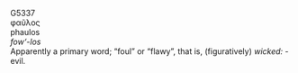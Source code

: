<body>
  <p>G5337<br>  φαῦλος  <br> phaulos  <br><i>fow‘-los </i><br>Apparently a primary word; “foul” or “flawy”, that is, (figuratively) <i>wicked:</i> - evil.<br></p>
 </body>